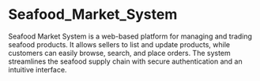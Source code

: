 # Seafood_Market_System
Seafood Market System is a web-based platform for managing and trading seafood products. It allows sellers to list and update products, while customers can easily browse, search, and place orders. The system streamlines the seafood supply chain with secure authentication and an intuitive interface.
